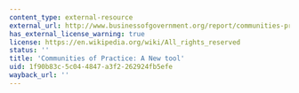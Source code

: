 ```yaml
---
content_type: external-resource
external_url: http://www.businessofgovernment.org/report/communities-practice-new-tool-government-managers
has_external_license_warning: true
license: https://en.wikipedia.org/wiki/All_rights_reserved
status: ''
title: 'Communities of Practice: A New tool'
uid: 1f90b83c-5c04-4847-a3f2-262924fb5efe
wayback_url: ''
---
```

